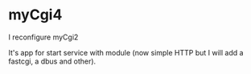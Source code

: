 # myCgi4
I reconfigure myCgi2

It's app for start service with module (now simple HTTP but I will add a fastcgi, a dbus and other).
